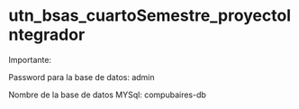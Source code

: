 # utn_bsas_cuartoSemestre_proyectoIntegrador

Importante:

Password para la base de datos: admin

Nombre de la base de datos MYSql: compubaires-db
